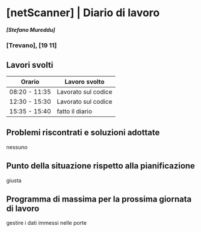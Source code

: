# [netScanner] | Diario di lavoro
##### [Stefano Mureddu]
### [Trevano], [19 11]

## Lavori svolti


|Orario        |Lavoro svolto                                                   |
|--------------|----------------------------------------------------------------|
|08:20 - 11:35 |Lavorato sul codice                                             |
|12:30 - 15:30 |Lavorato sul codice                                             |
|15:35 - 15:40 |fatto il diario                                                 |
##  Problemi riscontrati e soluzioni adottate
nessuno

##  Punto della situazione rispetto alla pianificazione
giusta

## Programma di massima per la prossima giornata di lavoro
gestire i dati immessi nelle porte

